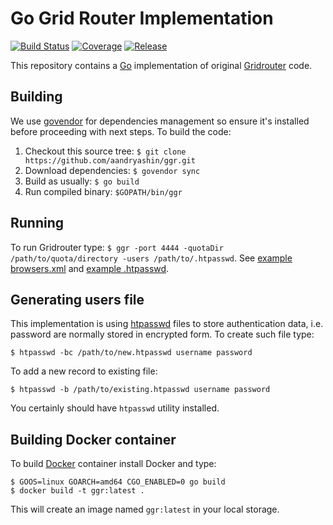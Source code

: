 # Go Grid Router Implementation
[![Build Status](https://travis-ci.org/aandryashin/ggr.svg?branch=master)](https://travis-ci.org/aandryashin/ggr)
[![Coverage](https://codecov.io/github/aandryashin/ggr/coverage.svg)](https://codecov.io/gh/aandryashin/ggr)
[![Release](https://img.shields.io/github/release/aandryashin/ggr.svg)](https://github.com/aandryashin/ggr/releases/latest)

This repository contains a [Go](http://golang.org/) implementation of original [Gridrouter](http://github.com/seleniumkit/gridrouter) code.

## Building
We use [govendor](https://github.com/kardianos/govendor) for dependencies management so ensure it's installed before proceeding with next steps. To build the code:

1. Checkout this source tree: ```$ git clone https://github.com/aandryashin/ggr.git```
2. Download dependencies: ```$ govendor sync```
3. Build as usually: ```$ go build```
4. Run compiled binary: ```$GOPATH/bin/ggr```

## Running
To run Gridrouter type: ```$ ggr -port 4444 -quotaDir /path/to/quota/directory -users /path/to/.htpasswd```. See [example browsers.xml](https://github.com/aandryashin/ggr/blob/master/quota/browsers.xml) and [example .htpasswd](https://github.com/aandryashin/ggr/blob/master/.htpasswd).

## Generating users file
This implementation is using [htpasswd](https://httpd.apache.org/docs/2.4/misc/password_encryptions.html) files to store authentication data, i.e. password are normally stored in encrypted form. To create such file type:
```
$ htpasswd -bc /path/to/new.htpasswd username password
```
To add a new record to existing file:
```
$ htpasswd -b /path/to/existing.htpasswd username password
```
You certainly should have ```htpasswd``` utility installed.

## Building Docker container
To build [Docker](http://docker.com/) container install Docker and type:
 ```
 $ GOOS=linux GOARCH=amd64 CGO_ENABLED=0 go build
 $ docker build -t ggr:latest .
 ```
 This will create an image named ```ggr:latest``` in your local storage.
